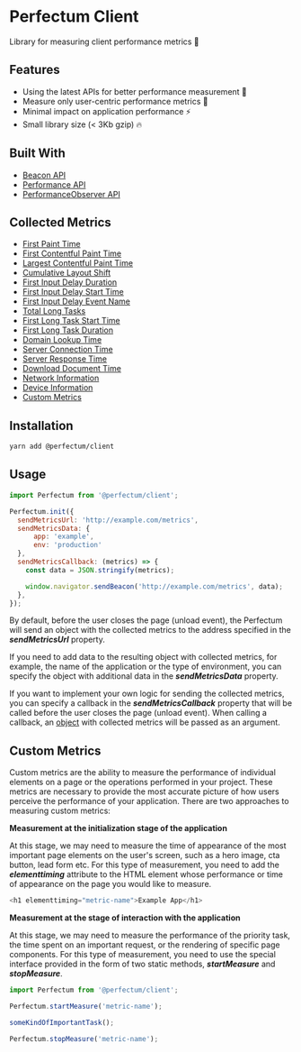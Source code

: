 # Perfectum Client
Library for measuring client performance metrics :rocket:

## Features
* Using the latest APIs for better performance measurement :dart:
* Measure only user-centric performance metrics :man:
* Minimal impact on application performance :zap:
* Small library size (< 3Kb gzip) :fire:

## Built With
* [Beacon API](https://developer.mozilla.org/en-US/docs/Web/API/Beacon_API)
* [Performance API](https://developer.mozilla.org/en-US/docs/Web/API/Performance_API)
* [PerformanceObserver API](https://developer.mozilla.org/en-US/docs/Web/API/PerformanceObserver)

## Collected Metrics
* [First Paint Time](https://w3c.github.io/paint-timing/)
* [First Contentful Paint Time](https://w3c.github.io/paint-timing/)
* [Largest Contentful Paint Time](https://wicg.github.io/largest-contentful-paint/)
* [Cumulative Layout Shift](https://wicg.github.io/layout-instability/)
* [First Input Delay Duration](https://wicg.github.io/event-timing/)
* [First Input Delay Start Time](https://wicg.github.io/event-timing/)
* [First Input Delay Event Name](https://wicg.github.io/event-timing/)
* [Total Long Tasks](https://w3c.github.io/longtasks/)
* [First Long Task Start Time](https://w3c.github.io/longtasks/)
* [First Long Task Duration](https://w3c.github.io/longtasks/)
* [Domain Lookup Time](https://w3c.github.io/navigation-timing/)
* [Server Connection Time](https://w3c.github.io/navigation-timing/)
* [Server Response Time](https://w3c.github.io/navigation-timing/)
* [Download Document Time](https://w3c.github.io/navigation-timing/)
* [Network Information](https://wicg.github.io/netinfo/)
* [Device Information](https://developer.mozilla.org/en-US/docs/Web/HTTP/Browser_detection_using_the_user_agent/)
* [Custom Metrics](https://wicg.github.io/element-timing/)

## Installation
```sh
yarn add @perfectum/client
```

## Usage
```javascript
import Perfectum from '@perfectum/client';

Perfectum.init({
  sendMetricsUrl: 'http://example.com/metrics',
  sendMetricsData: {
      app: 'example',
      env: 'production'
  },
  sendMetricsCallback: (metrics) => {
    const data = JSON.stringify(metrics);

    window.navigator.sendBeacon('http://example.com/metrics', data);
  },
});
```

By default, before the user closes the page (unload event), the Perfectum will send an object with the collected metrics to the address specified in the ***sendMetricsUrl*** property.

If you need to add data to the resulting object with collected metrics, for example, the name of the application or the type of environment, you can specify the object with additional data in the ***sendMetricsData*** property.

If you want to implement your own logic for sending the collected metrics, you can specify a callback in the ***sendMetricsCallback*** property that will be called before the user closes the page (unload event). When calling a callback, an [object](./src/performance/types.ts#L25) with collected metrics will be passed as an argument.

## Custom Metrics
Custom metrics are the ability to measure the performance of individual elements on a page or the operations performed in your project. These metrics are necessary to provide the most accurate picture of how users perceive the performance of your application. There are two approaches to measuring custom metrics:

**Measurement at the initialization stage of the application**

At this stage, we may need to measure the time of appearance of the most important page elements on the user's screen, such as a hero image, cta button, lead form etc. For this type of measurement, you need to add the ***elementtiming*** attribute to the HTML element whose performance or time of appearance on the page you would like to measure.

```javascript
<h1 elementtiming="metric-name">Example App</h1>
```

**Measurement at the stage of interaction with the application**

At this stage, we may need to measure the performance of the priority task, the time spent on an important request, or the rendering of specific page components. For this type of measurement, you need to use the special interface provided in the form of two static methods, ***startMeasure*** and ***stopMeasure***.

```javascript
import Perfectum from '@perfectum/client';

Perfectum.startMeasure('metric-name');

someKindOfImportantTask();

Perfectum.stopMeasure('metric-name');
```
